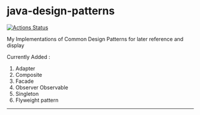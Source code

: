 # java-design-patterns

[![Actions Status](https://github.com/comdotlinux/java-design-patterns/workflows/Maven_CI_Build/badge.svg)](https://github.com/comdotlinux/java-design-patterns/actions)

My Implementations of Common Design Patterns for later reference and display

Currently Added :
1. Adapter
2. Composite
3. Facade
4. Observer Observable
5. Singleton
6. Flyweight pattern



-------
